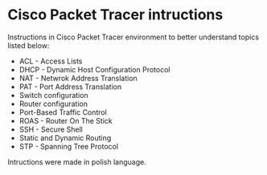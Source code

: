 # Cisco Packet Tracer intructions
Instructions in Cisco Packet Tracer environment to better understand topics listed below:

* ACL - Access Lists
* DHCP - Dynamic Host Configuration Protocol
* NAT - Netwrok Address Translation
* PAT - Port Address Translation
* Switch configuration
* Router configuration
* Port-Based Traffic Control
* ROAS - Router On The Stick
* SSH - Secure Shell
* Static and Dynamic Routing
* STP - Spanning Tree Protocol

Intructions were made in polish language.
